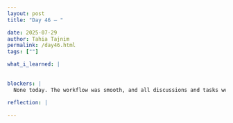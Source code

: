 ```yaml
---
layout: post
title: "Day 46 – "

date: 2025-07-29
author: Tahia Tajnim
permalink: /day46.html
tags: [""]   

what_i_learned: |
  
  
blockers: |  
  None today. The workflow was smooth, and all discussions and tasks were productive.
  
reflection: |
  
---
```


